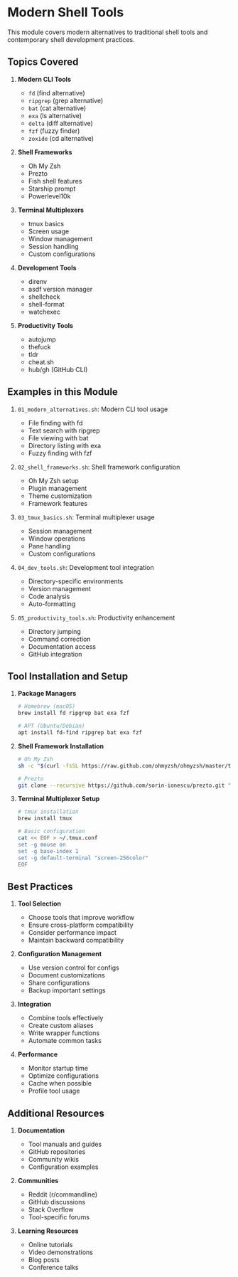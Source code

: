 # Modern Shell Tools

This module covers modern alternatives to traditional shell tools and contemporary shell development practices.

## Topics Covered

1. **Modern CLI Tools**
   - `fd` (find alternative)
   - `ripgrep` (grep alternative)
   - `bat` (cat alternative)
   - `exa` (ls alternative)
   - `delta` (diff alternative)
   - `fzf` (fuzzy finder)
   - `zoxide` (cd alternative)

2. **Shell Frameworks**
   - Oh My Zsh
   - Prezto
   - Fish shell features
   - Starship prompt
   - Powerlevel10k

3. **Terminal Multiplexers**
   - tmux basics
   - Screen usage
   - Window management
   - Session handling
   - Custom configurations

4. **Development Tools**
   - direnv
   - asdf version manager
   - shellcheck
   - shell-format
   - watchexec

5. **Productivity Tools**
   - autojump
   - thefuck
   - tldr
   - cheat.sh
   - hub/gh (GitHub CLI)

## Examples in this Module

1. `01_modern_alternatives.sh`: Modern CLI tool usage
   - File finding with fd
   - Text search with ripgrep
   - File viewing with bat
   - Directory listing with exa
   - Fuzzy finding with fzf

2. `02_shell_frameworks.sh`: Shell framework configuration
   - Oh My Zsh setup
   - Plugin management
   - Theme customization
   - Framework features

3. `03_tmux_basics.sh`: Terminal multiplexer usage
   - Session management
   - Window operations
   - Pane handling
   - Custom configurations

4. `04_dev_tools.sh`: Development tool integration
   - Directory-specific environments
   - Version management
   - Code analysis
   - Auto-formatting

5. `05_productivity_tools.sh`: Productivity enhancement
   - Directory jumping
   - Command correction
   - Documentation access
   - GitHub integration

## Tool Installation and Setup

1. **Package Managers**
   ```bash
   # Homebrew (macOS)
   brew install fd ripgrep bat exa fzf

   # APT (Ubuntu/Debian)
   apt install fd-find ripgrep bat exa fzf
   ```

2. **Shell Framework Installation**
   ```bash
   # Oh My Zsh
   sh -c "$(curl -fsSL https://raw.github.com/ohmyzsh/ohmyzsh/master/tools/install.sh)"

   # Prezto
   git clone --recursive https://github.com/sorin-ionescu/prezto.git "${ZDOTDIR:-$HOME}/.zprezto"
   ```

3. **Terminal Multiplexer Setup**
   ```bash
   # tmux installation
   brew install tmux

   # Basic configuration
   cat << EOF > ~/.tmux.conf
   set -g mouse on
   set -g base-index 1
   set -g default-terminal "screen-256color"
   EOF
   ```

## Best Practices

1. **Tool Selection**
   - Choose tools that improve workflow
   - Ensure cross-platform compatibility
   - Consider performance impact
   - Maintain backward compatibility

2. **Configuration Management**
   - Use version control for configs
   - Document customizations
   - Share configurations
   - Backup important settings

3. **Integration**
   - Combine tools effectively
   - Create custom aliases
   - Write wrapper functions
   - Automate common tasks

4. **Performance**
   - Monitor startup time
   - Optimize configurations
   - Cache when possible
   - Profile tool usage

## Additional Resources

1. **Documentation**
   - Tool manuals and guides
   - GitHub repositories
   - Community wikis
   - Configuration examples

2. **Communities**
   - Reddit (r/commandline)
   - GitHub discussions
   - Stack Overflow
   - Tool-specific forums

3. **Learning Resources**
   - Online tutorials
   - Video demonstrations
   - Blog posts
   - Conference talks
